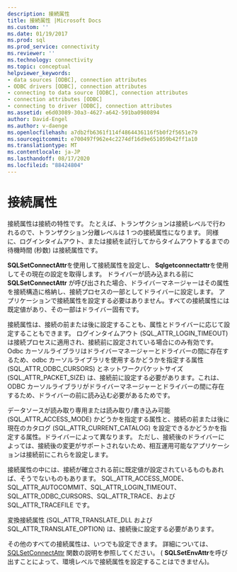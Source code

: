 ```yaml
---
description: 接続属性
title: 接続属性 |Microsoft Docs
ms.custom: ''
ms.date: 01/19/2017
ms.prod: sql
ms.prod_service: connectivity
ms.reviewer: ''
ms.technology: connectivity
ms.topic: conceptual
helpviewer_keywords:
- data sources [ODBC], connection attributes
- ODBC drivers [ODBC], connection attributes
- connecting to data source [ODBC], connection attributes
- connection attributes [ODBC]
- connecting to driver [ODBC], connection attributes
ms.assetid: e6d03089-30a3-4627-a642-591ba0980894
author: David-Engel
ms.author: v-daenge
ms.openlocfilehash: a7db2fb6361f114f4864436116f5b0f2f5651e79
ms.sourcegitcommit: e700497f962e4c2274df16d9e651059b42ff1a10
ms.translationtype: MT
ms.contentlocale: ja-JP
ms.lasthandoff: 08/17/2020
ms.locfileid: "88424804"
---
```

# <a name="connection-attributes"></a>接続属性
接続属性は接続の特性です。 たとえば、トランザクションは接続レベルで行われるので、トランザクション分離レベルは 1 つの接続属性になります。 同様に、ログインタイムアウト、または接続を試行してからタイムアウトするまでの待機時間 (秒数) は接続属性です。  
  
 **SQLSetConnectAttr**を使用して接続属性を設定し、 **Sqlgetconnectattr**を使用してその現在の設定を取得します。 ドライバーが読み込まれる前に **SQLSetConnectAttr** が呼び出された場合、ドライバーマネージャーはその属性を接続構造に格納し、接続プロセスの一部としてドライバーに設定します。 アプリケーションで接続属性を設定する必要はありません。すべての接続属性には既定値があり、その一部はドライバー固有です。  
  
 接続属性は、接続の前または後に設定することも、属性とドライバーに応じて設定することもできます。 ログインタイムアウト (SQL_ATTR_LOGIN_TIMEOUT) は接続プロセスに適用され、接続前に設定されている場合にのみ有効です。 Odbc カーソルライブラリはドライバーマネージャーとドライバーの間に存在するため、odbc カーソルライブラリを使用するかどうかを指定する属性 (SQL_ATTR_ODBC_CURSORS) とネットワークパケットサイズ (SQL_ATTR_PACKET_SIZE) は、接続前に設定する必要があります。これは、ODBC カーソルライブラリがドライバーマネージャーとドライバーの間に存在するため、ドライバーの前に読み込む必要があるためです。  
  
 データソースが読み取り専用または読み取り/書き込み可能 (SQL_ATTR_ACCESS_MODE) かどうかを指定する属性と、接続の前または後に現在のカタログ (SQL_ATTR_CURRENT_CATALOG) を設定できるかどうかを指定する属性。ドライバーによって異なります。 ただし、接続後のドライバーによっては、接続後の変更がサポートされないため、相互運用可能なアプリケーションは接続前にこれらを設定します。  
  
 接続属性の中には、接続が確立される前に既定値が設定されているものもあれば、そうでないものもあります。 SQL_ATTR_ACCESS_MODE、SQL_ATTR_AUTOCOMMIT、SQL_ATTR_LOGIN_TIMEOUT、SQL_ATTR_ODBC_CURSORS、SQL_ATTR_TRACE、および SQL_ATTR_TRACEFILE です。  
  
 変換接続属性 (SQL_ATTR_TRANSLATE_DLL および SQL_ATTR_TRANSLATE_OPTION) は、接続後に設定する必要があります。  
  
 その他のすべての接続属性は、いつでも設定できます。 詳細については、 [SQLSetConnectAttr](../../../odbc/reference/syntax/sqlsetconnectattr-function.md) 関数の説明を参照してください。 ( **SQLSetEnvAttr**を呼び出すことによって、環境レベルで接続属性を設定することはできません)。
